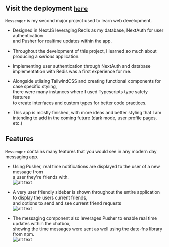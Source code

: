 ## Visit the deployment [`here`](https://messenger-pi-ten.vercel.app/login)

`Messenger` is my second major project used to learn web development. 

+ Designed in NextJS leveraging Redis as my database, NextAuth for user authentication  
and Pusher for realtime updates within the app.

+ Throughout the development of this project, I learned so much about producing a *serious* application. 

+ Implementing user authentication through NextAuth and database implementation with Redis was a first experience for me.

+ Alongside utlising TailwindCSS and creating functional components for case specific styling,   
there were many instances where I used Typescripts type safety features  
to create interfaces and custom types for better code practices.  

+ This app is mostly finished, with more ideas and better styling that I am intending to add in the coming future (dark mode, user profile pages, etc.)

## Features
`Messenger` contains many features that you would see in any modern day messaging app.  

+ Using Pusher, real time notifications are displayed to the user of a new message from  
a user they're friends with.  
![alt text](https://github.com/jonathangorbachev/Messenger/assets/117601958/82e58e30-4e4d-4dad-b86f-4ab393321acd "Dashboard page of app")  

+ A very user friendly sidebar is shown throughout the entire application to display the users current friends,  
and options to send and see current friend requests  
![alt text](https://github.com/jonathangorbachev/Messenger/assets/117601958/b4697988-d737-4b35-8841-78de112a95d4 "Sidebar component of app")  

+ The messaging component also leverages Pusher to enable real time updates within the chatbox,  
showing the time messages were sent as well using the date-fns library from npm.  
![alt text](https://github.com/jonathangorbachev/Messenger/assets/117601958/74d333ac-2bd6-4fbd-9d26-c189926329e4 "Main chat component of app")

